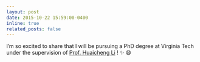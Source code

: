 ```yaml
---
layout: post
date: 2015-10-22 15:59:00-0400
inline: true
related_posts: false
---
```


I’m so excited to share that I will be pursuing a PhD degree at Virginia Tech under the supervision of [Prof. Huaicheng Li](https://huaicheng.github.io) ! :sparkles: :smile:
